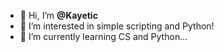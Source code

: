 - 👋 Hi, I’m <b>@Kayetic</b>
- 👀 I’m interested in simple scripting and Python!
- 🌱 I’m currently learning CS and Python...


<!---
Kayetic/Kayetic is a ✨ special ✨ repository because its `README.md` (this file) appears on your GitHub profile.
You can click the Preview link to take a look at your changes.
--->
